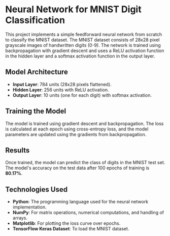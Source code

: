 # Neural Network for MNIST Digit Classification

This project implements a simple feedforward neural network from scratch to classify the MNIST dataset. The MNIST dataset consists of 28x28 pixel grayscale images of handwritten digits (0-9). The network is trained using backpropagation with gradient descent and uses a ReLU activation function in the hidden layer and a softmax activation function in the output layer.


## Model Architecture

- **Input Layer**: 784 units (28x28 pixels flattened).
- **Hidden Layer**: 256 units with ReLU activation.
- **Output Layer**: 10 units (one for each digit) with softmax activation.


## Training the Model

The model is trained using gradient descent and backpropagation. The loss is calculated at each epoch using cross-entropy loss, and the model parameters are updated using the gradients from backpropagation.


## Results

Once trained, the model can predict the class of digits in the MNIST test set. The model's accuracy on the test data after 100 epochs of training is **80.17%**.

## Technologies Used

- **Python**: The programming language used for the neural network implementation.
- **NumPy**: For matrix operations, numerical computations, and handling of arrays.
- **Matplotlib**: For plotting the loss curve over epochs.
- **TensorFlow Keras Dataset**: To load the MNIST dataset.
